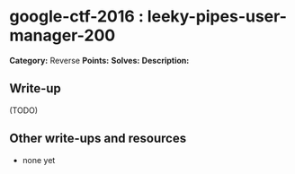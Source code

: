 # google-ctf-2016 : leeky-pipes-user-manager-200

**Category:** Reverse
**Points:** 
**Solves:** 
**Description:**



## Write-up

(TODO)

## Other write-ups and resources

* none yet
